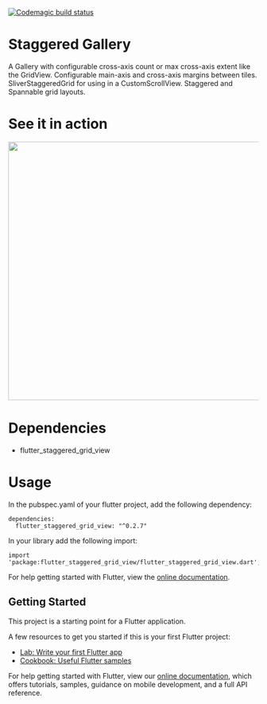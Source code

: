 [![Codemagic build status](https://api.codemagic.io/apps/5f070250d9ccd5631ab12c0a/5f070250d9ccd5631ab12c09/status_badge.svg)](https://codemagic.io/apps/5f070250d9ccd5631ab12c0a/5f070250d9ccd5631ab12c09/latest_build)

# Staggered Gallery

A Gallery with configurable cross-axis count or max cross-axis extent like the GridView. Configurable main-axis and cross-axis margins between tiles. SliverStaggeredGrid for using in a CustomScrollView. Staggered and Spannable grid layouts.

# See it in action

<img src="https://raw.githubusercontent.com/letsar/flutter_staggered_grid_view/master/doc/images/spannable_1.gif" width="520" />

# Dependencies

* flutter_staggered_grid_view

# Usage

In the pubspec.yaml of your flutter project, add the following dependency:
```
dependencies: 
  flutter_staggered_grid_view: "^0.2.7"
```
In your library add the following import:
```
import 'package:flutter_staggered_grid_view/flutter_staggered_grid_view.dart';
```
For help getting started with Flutter, view the [online documentation](https://flutter.dev/docs).

## Getting Started

This project is a starting point for a Flutter application.

A few resources to get you started if this is your first Flutter project:

- [Lab: Write your first Flutter app](https://flutter.dev/docs/get-started/codelab)
- [Cookbook: Useful Flutter samples](https://flutter.dev/docs/cookbook)

For help getting started with Flutter, view our
[online documentation](https://flutter.dev/docs), which offers tutorials,
samples, guidance on mobile development, and a full API reference.
